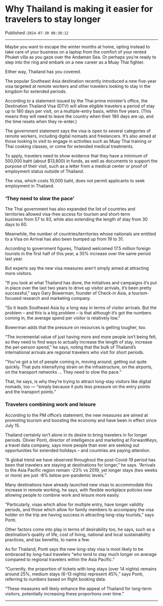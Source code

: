 # Why Thailand is making it easier for travelers to stay longer

Published :`2024-07-30 08:38:12`

---

Maybe you want to escape the winter months at home, opting instead to take care of your business on a laptop from the comfort of your rented Phuket villa as you gaze over the Andaman Sea. Or perhaps you’re ready to step into the ring and embark on a new career as a Muay Thai fighter.

Either way, Thailand has you covered.

The popular Southeast Asia destination recently introduced a new five-year visa targeted at remote workers and other travelers looking to stay in the kingdom for extended periods.

According to a statement issued by the Thai prime minister’s office, the Destination Thailand Visa (DTV) will allow eligible travelers a period of stay up to 180 days per visit, on a multiple-entry basis, within five years. (This means they will need to leave the country when their 180 days are up, and the time resets when they re-enter.)

The government statement says the visa is open to several categories of remote workers, including digital nomads and freelancers. It’s also aimed at those looking to visit to engage in activities such as Muay Thai training or Thai cooking classes, or come for extended medical treatments.

To apply, travelers need to show evidence that they have a minimum of 500,000 baht (about $13,800) in funds, as well as documents to support the purpose of their visit, such as a letter from a medical center or proof of employment status outside of Thailand.

The visa, which costs 10,000 baht, does not permit applicants to seek employment in Thailand.

### ‘They need to slow the pace’

The Thai government has also expanded the list of countries and territories allowed visa-free access for tourism and short-term business from 57 to 93, while also extending the length of stay from 30 days to 60.

Meanwhile, the number of countries/territories whose nationals are entitled to a Visa on Arrival has also been bumped up from 19 to 31.

According to government figures, Thailand welcomed 17.5 million foreign tourists in the first half of this year, a 35% increase over the same period last year.

But experts say the new visa measures aren’t simply aimed at attracting more visitors.

“If you look at what Thailand has done, the initiatives and campaigns it’s put in place over the last two years to drive up visitor arrivals, it’s been pretty successful,” says Gary Bowerman, founder of Check-in Asia, a tourism-focused research and marketing company.

“So it leads Southeast Asia by a long way in terms of visitor arrivals. But the problem – and this is a big problem – is that although it’s got the numbers coming in, the average spend per visitor is relatively low.”

Bowerman adds that the pressure on resources is getting tougher, too.

“The incremental value of just having more and more people isn’t being felt, so they need to find ways to actually increase the length of stay, increase the per-person spend,” he says, noting that the bulk of Thailand’s international arrivals are regional travelers who visit for short periods.

“You’ve got a lot of people coming in, moving around, getting out quite quickly. That puts intensifying strain on the infrastructure, on the airports, on the transport networks … They need to slow the pace.”

That, he says, is why they’re trying to attract long-stay visitors like digital nomads, too — “simply because it puts less pressure on the entry points and the transport points.”

### Travelers combining work and leisure

According to the PM office’s statement, the new measures are aimed at promoting tourism and boosting the economy and have been in effect since July 15.

Thailand certainly isn’t alone in its desire to bring travelers in for longer periods. Olivier Ponti, director of intelligence and marketing at ForwardKeys, a travel data company, says more people than ever are seeking out opportunities for extended holidays – and countries are paying attention.

“A global trend we have observed throughout the post-Covid-19 period has been that travelers are staying at destinations for longer,” he says. “Arrivals to the Asia Pacific region remain -23% vs 2019, yet longer stays (two weeks or more) are just -8% below pre-pandemic levels.”

Many destinations have already launched new visas to accommodate this increase in remote working, he says, with flexible workplace policies now allowing people to combine work and leisure more easily.

“Particularly, visas which allow for multiple entry, have longer validity periods, and those which allow for family members to accompany the visa holder on the trip are having success in attracting long-stay tourists,” says Ponti.

Other factors come into play in terms of desirability too, he says, such as a destination’s quality of life, cost of living, national and local sustainability practices, and tax benefits, to name a few.

As for Thailand, Ponti says the new long-stay visa is most likely to be embraced by long-haul travelers “who tend to stay much longer on average compared to regional travelers within the Asia Pacific.”

“Currently, the proportion of tickets with long stays (over 14 nights) remains around 25%, medium stays (6-13 nights) represent 45%,” says Ponti, referring to numbers based on flight booking data.

“These measures will likely enhance the appeal of Thailand for long-term visitors, potentially increasing these proportions over time.”

---

